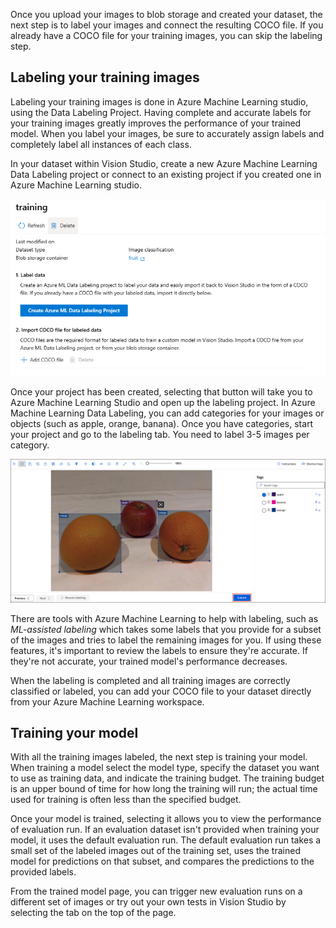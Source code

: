 Once you upload your images to blob storage and created your dataset, the next step is to label your images and connect the resulting COCO file. If you already have a COCO file for your training images, you can skip the labeling step.

## Labeling your training images

Labeling your training images is done in Azure Machine Learning studio, using the Data Labeling Project. Having complete and accurate labels for your training images greatly improves the performance of your trained model. When you label your images, be sure to accurately assign labels and completely label all instances of each class.

In your dataset within Vision Studio, create a new Azure Machine Learning Data Labeling project or connect to an existing project if you created one in Azure Machine Learning studio.

![Screenshot of a new dataset in Vision Studio custom model project.](../media/new-dataset.png)

Once your project has been created, selecting that button will take you to Azure Machine Learning Studio and open up the labeling project. In Azure Machine Learning Data Labeling, you can add categories for your images or objects (such as apple, orange, banana). Once you have categories, start your project and go to the labeling tab. You need to label 3-5 images per category.

![Screenshot of a labeling fruit in Azure Machine Learning Studio.](../media/aml-studio-data-labeling-apply-labels.png)

There are tools with Azure Machine Learning to help with labeling, such as *ML-assisted labeling* which takes some labels that you provide for a subset of the images and tries to label the remaining images for you. If using these features, it's important to review the labels to ensure they're accurate. If they're not accurate, your trained model's performance decreases.

When the labeling is completed and all training images are correctly classified or labeled, you can add your COCO file to your dataset directly from your Azure Machine Learning workspace.

## Training your model

With all the training images labeled, the next step is training your model. When training a model select the model type, specify the dataset you want to use as training data, and indicate the training budget. The training budget is an upper bound of time for how long the training will run; the actual time used for training is often less than the specified budget.

Once your model is trained, selecting it allows you to view the performance of evaluation run. If an evaluation dataset isn't provided when training your model, it uses the default evaluation run. The default evaluation run takes a small set of the labeled images out of the training set, uses the trained model for predictions on that subset, and compares the predictions to the provided labels.

From the trained model page, you can trigger new evaluation runs on a different set of images or try out your own tests in Vision Studio by selecting the tab on the top of the page.
